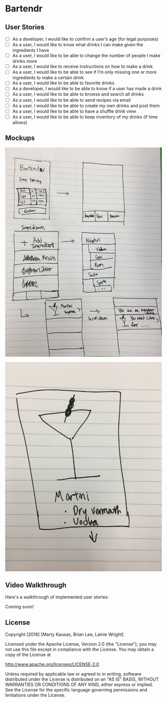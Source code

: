 # Bartendr 

## User Stories

- [ ] As a developer, I would like to confirm a user’s age (for legal purposes)
- [ ] As a user, I would like to know what drinks I can make given the ingredients I have
- [ ] As a user, I would like to be able to change the number of people I make drinks more
- [ ] As a user, I would like to receive instructions on how to make a drink
- [ ] As a user, I would like to be able to see if I’m only missing one or more ingredients to make a certain drink
- [ ] As a user, I would like to be able to favorite drinks
- [ ] As a developer, I would like to be able to know if a user has made a drink 
- [ ] As a user, I would like to be able to browse and search all drinks 
- [ ] As a user, I would like to be able to send recipes via email
- [ ] As a user, I would like to be able to create my own drinks and post them
- [ ] As a user, I would like to be able to have a shuffle drink view  
- [ ] As a user, I would like to be able to keep inventory of my drinks (if time allows)

## Mockups

![alt tag](https://raw.githubusercontent.com/FoodForThought4/Bartender/master/mockups/full_wireframe.JPG "Mockup Image 1") 

![alt tag](https://raw.githubusercontent.com/FoodForThought4/Bartender/master/mockups/single_drink.JPG "Mockup Image 2") 

## Video Walkthrough 

Here's a walkthrough of implemented user stories:

Coming soon!
<!-- ![alt tag](https://raw.githubusercontent.com/mkausas/Yelp/master/demo.gif "Video Walkthrough") 

GIF created with [LiceCap](http://www.cockos.com/licecap/). -->

## License

Copyright [2016] [Marty Kausas, Brian Lee, Lainie Wright]

Licensed under the Apache License, Version 2.0 (the "License");
you may not use this file except in compliance with the License.
You may obtain a copy of the License at

http://www.apache.org/licenses/LICENSE-2.0

Unless required by applicable law or agreed to in writing, software
distributed under the License is distributed on an "AS IS" BASIS,
WITHOUT WARRANTIES OR CONDITIONS OF ANY KIND, either express or implied.
See the License for the specific language governing permissions and
limitations under the License.